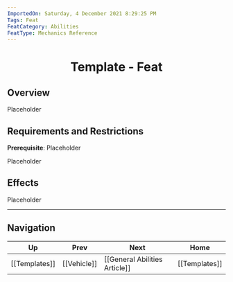 ```yaml
---
ImportedOn: Saturday, 4 December 2021 8:29:25 PM
Tags: Feat
FeatCategory: Abilities
FeatType: Mechanics Reference
---
```

# <center>Template - Feat</center>

## Overview

Placeholder

## Requirements and Restrictions

**Prerequisite**: Placeholder

Placeholder

## Effects

Placeholder


---
## Navigation
| Up | Prev | Next | Home |
|----|------|------|------|
| [[Templates]] | [[Vehicle]] | [[General Abilities Article]] | [[Templates]] |
